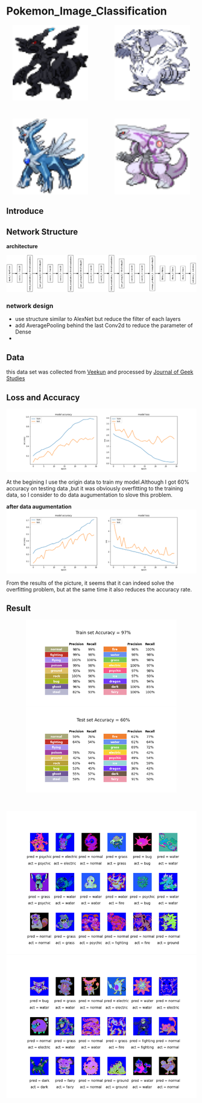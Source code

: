 # Pokemon_Image_Classification
<p align="center"><img width="200px" src="https://github.com/Yukino1010/Pokemon_Image_Classification/blob/master/centered-sprites/gen05_black-white/644.png" />&emsp;&emsp;&emsp;&emsp;&emsp;<img width="200px" src="https://github.com/Yukino1010/Pokemon_Image_Classification/blob/master/centered-sprites/gen05_black-white/643.png" /></p>
<br>
<p align="center"><img width="200px" src="https://github.com/Yukino1010/Pokemon_Image_Classification/blob/master/centered-sprites/gen05_black-white/483.png" />&emsp;&emsp;&emsp;&emsp;&emsp;<img width="200px" src="https://github.com/Yukino1010/Pokemon_Image_Classification/blob/master/centered-sprites/gen05_black-white/484.png" /></p>

## Introduce


## Network Structure

**architecture**  

![image](https://github.com/Yukino1010/Pokemon_Image_Classification/blob/master/model/structure.png)

### network design
- use structure similar to AlexNet but reduce the filter of each layers
- add AveragePooling behind the last Conv2d to reduce the parameter of Dense
- 
## Data
this data set was collected from [Veekun](https://veekun.com/) and processed by  [Journal of Geek Studies](https://jgeekstudies.org/)


## Loss and Accuracy

![image](https://github.com/Yukino1010/Pokemon_Image_Classification/blob/master/accracy_loss/origin.png)

At the begining I use the origin data to train my model.Although I got 60% accuracy on testing data ,but it was obviously overfitting to the training data,
so I consider to do data augumentation to slove this problem.

**after data augumentation** 
![image](https://github.com/Yukino1010/Pokemon_Image_Classification/blob/master/accracy_loss/data_aug.png)

From the results of the picture, it seems that it can indeed solve the overfitting problem, but at the same time it also reduces the accuracy rate.

## Result
 
<p align="center"><img width="400px" src="https://github.com/Yukino1010/Pokemon_Image_Classification/blob/master/result/train_result.png"><img width="400px"  src="https://github.com/Yukino1010/Pokemon_Image_Classification/blob/master/result/result.png"></p>
<br>
<p align="center"><img width="700px" src="https://github.com/Yukino1010/Pokemon_Image_Classification/blob/master/result/pictur_10.png"><img width="700px"  src="https://github.com/Yukino1010/Pokemon_Image_Classification/blob/master/result/pictur_3.png"></p>

